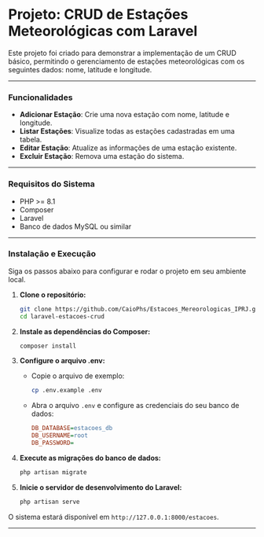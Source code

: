 # Projeto: CRUD de Estações Meteorológicas com Laravel


Este projeto foi criado para demonstrar a implementação de um CRUD básico, permitindo o gerenciamento de estações meteorológicas com os seguintes dados: nome, latitude e longitude.

---

### Funcionalidades

-   **Adicionar Estação**: Crie uma nova estação com nome, latitude e longitude.
-   **Listar Estações**: Visualize todas as estações cadastradas em uma tabela.
-   **Editar Estação**: Atualize as informações de uma estação existente.
-   **Excluir Estação**: Remova uma estação do sistema.

---

### Requisitos do Sistema

-   PHP >= 8.1
-   Composer
-   Laravel
-   Banco de dados MySQL ou similar

---

### Instalação e Execução

Siga os passos abaixo para configurar e rodar o projeto em seu ambiente local.

1.  **Clone o repositório:**
    ```bash
    git clone https://github.com/CaioPhs/Estacoes_Mereorologicas_IPRJ.git
    cd laravel-estacoes-crud
    ```

2.  **Instale as dependências do Composer:**
    ```bash
    composer install
    ```

3.  **Configure o arquivo .env:**
    -   Copie o arquivo de exemplo:
        ```bash
        cp .env.example .env
        ```
    -   Abra o arquivo `.env` e configure as credenciais do seu banco de dados:
        ```ini
        DB_DATABASE=estacoes_db
        DB_USERNAME=root
        DB_PASSWORD=
        ```

4.  **Execute as migrações do banco de dados:**
    ```bash
    php artisan migrate
    ```

5.  **Inicie o servidor de desenvolvimento do Laravel:**
    ```bash
    php artisan serve
    ```

O sistema estará disponível em `http://127.0.0.1:8000/estacoes`.

---


